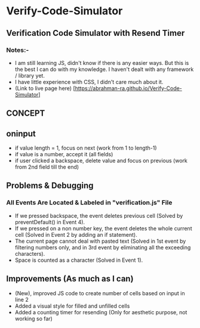 # Verify-Code-Simulator

## Verification Code Simulator with Resend Timer

### Notes:-

- I am still learning JS, didn't know if there is any easier ways. But this is the best I can do with my knowledge. I haven't dealt with any framework / library yet.
- I have little experience with CSS, I didn't care much about it.
- (Link to live page here) [https://abrahman-ra.github.io/Verify-Code-Simulator]

## CONCEPT

## oninput

- if value length = 1, focus on next (work from 1 to length-1)
- if value is a number, accept it (all fields)
- if user clicked a backspace, delete value and focus on previous (work from 2nd field till the end)

## Problems & Debugging

### All Events Are Located & Labeled in "verification.js" File

- If we pressed backspace, the event deletes previous cell (Solved by preventDefault() in Event 4).
- If we pressed on a non number key, the event deletes the whole current cell (Solved in Event 2 by adding an if statement).
- The current page cannot deal with pasted text (Solved in 1st event by filtering numbers only, and in 3rd event by eliminating all the exceeding characters).
- Space is counted as a character (Solved in Event 1).

## Improvements (As much as I can)

- (New), improved JS code to create number of cells based on input in line 2
- Added a visual style for filled and unfilled cells
- Added a counting timer for resending (Only for aesthetic purpose, not working so far)
